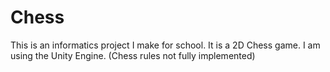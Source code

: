 # Chess
This is an informatics project I make for school. It is a 2D Chess game. I am using the Unity Engine. (Chess rules not fully implemented)
